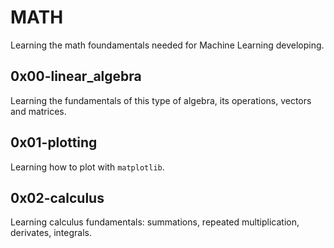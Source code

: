 # MATH

Learning the math foundamentals needed for Machine Learning developing.

## 0x00-linear_algebra
Learning the fundamentals of this type of algebra, its operations, vectors and matrices.

## 0x01-plotting
Learning how to plot with `matplotlib`.

## 0x02-calculus
Learning calculus fundamentals: summations, repeated multiplication, derivates, integrals.